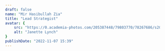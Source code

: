 ```yaml
---
draft: false
name: "Mir Hasibullah Zia"
title: "Lead Strategist"
avatar: {
    src: "https://0.academia-photos.com/205387448/79803770/78267686/s200_mir_hasibulah.zia.jpeg",
    alt: "Janette Lynch"
}
publishDate: "2022-11-07 15:39"
---
```

